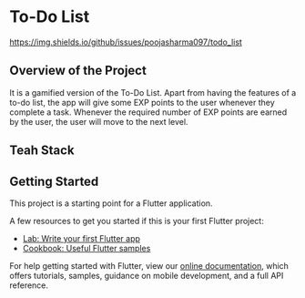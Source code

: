 # To-Do List

https://img.shields.io/github/issues/poojasharma097/todo_list

## Overview of the Project

It is a gamified version of the To-Do List. Apart from having the features of a to-do list, the app will give some EXP points to the user whenever they complete a task. Whenever the required number of EXP points are earned by the user, the user will move to the next level. 

## Teah Stack


## Getting Started

This project is a starting point for a Flutter application.

A few resources to get you started if this is your first Flutter project:

- [Lab: Write your first Flutter app](https://flutter.dev/docs/get-started/codelab)
- [Cookbook: Useful Flutter samples](https://flutter.dev/docs/cookbook)

For help getting started with Flutter, view our
[online documentation](https://flutter.dev/docs), which offers tutorials,
samples, guidance on mobile development, and a full API reference.
